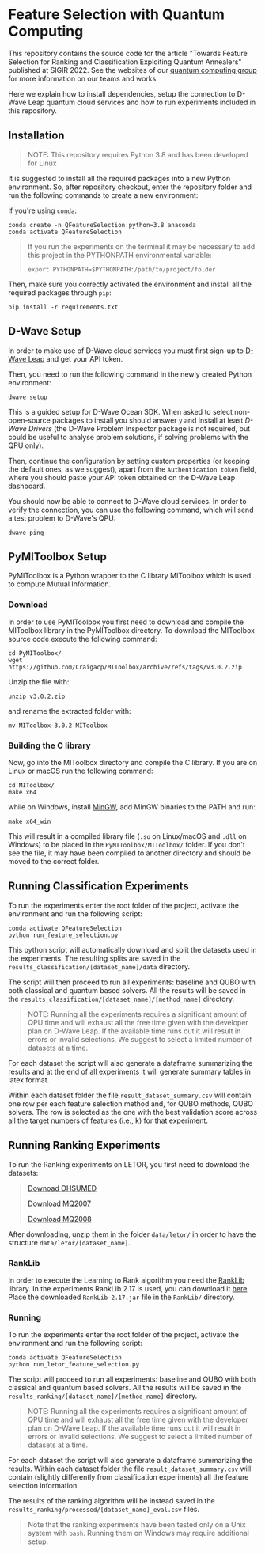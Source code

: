 # Feature Selection with Quantum Computing

This repository contains the source code for the article "Towards Feature Selection for Ranking and Classification Exploiting Quantum Annealers" published at SIGIR 2022. See the websites of our [quantum computing group](https://quantum.polimi.it/) for more information on our teams and works.

Here we explain how to install dependencies, setup the connection to D-Wave Leap quantum cloud services and how to run
experiments included in this repository.

## Installation

> NOTE: This repository requires Python 3.8 and has been developed for Linux

It is suggested to install all the required packages into a new Python environment. So, after repository checkout, enter
the repository folder and run the following commands to create a new environment:

If you're using `conda`:

```console
conda create -n QFeatureSelection python=3.8 anaconda
conda activate QFeatureSelection
```

>If you run the experiments on the terminal it may be necessary to add this project in the PYTHONPATH environmental variable:
>```console
>export PYTHONPATH=$PYTHONPATH:/path/to/project/folder
>```

Then, make sure you correctly activated the environment and install all the required packages through `pip`:

```console
pip install -r requirements.txt
```


## D-Wave Setup

In order to make use of D-Wave cloud services you must first sign-up to [D-Wave Leap](https://cloud.dwavesys.com/leap/)
and get your API token.

Then, you need to run the following command in the newly created Python environment:

```console
dwave setup
```

This is a guided setup for D-Wave Ocean SDK. When asked to select non-open-source packages to install you should
answer `y` and install at least _D-Wave Drivers_ (the D-Wave Problem Inspector package is not required, but could be
useful to analyse problem solutions, if solving problems with the QPU only).

Then, continue the configuration by setting custom properties (or keeping the default ones, as we suggest), apart from
the `Authentication token` field, where you should paste your API token obtained on the D-Wave Leap dashboard.

You should now be able to connect to D-Wave cloud services. In order to verify the connection, you can use the following
command, which will send a test problem to D-Wave's QPU:

```console
dwave ping
```

## PyMIToolbox Setup

PyMIToolbox is a Python wrapper to the C library MIToolbox which is used to compute Mutual Information.

### Download
In order to use PyMIToolbox you first need to download and compile the MIToolbox library in the PyMIToolbox directory.
To download the MIToolbox source code execute the following command:

```console
cd PyMIToolbox/
wget https://github.com/Craigacp/MIToolbox/archive/refs/tags/v3.0.2.zip
```

Unzip the file with:
```console
unzip v3.0.2.zip
```
and rename the extracted folder with:
```console
mv MIToolbox-3.0.2 MIToolbox
```

### Building the C library
Now, go into the MIToolbox directory and compile the C library.
If you are on Linux or macOS run the following command:
```console
cd MIToolbox/
make x64
```
while on Windows, install [MinGW](https://sourceforge.net/projects/mingw-w64/), add MinGW binaries to the PATH and run:
```console
make x64_win
```

This will result in a compiled library file (`.so` on Linux/macOS and `.dll` on Windows) to be placed in the 
`PyMIToolbox/MIToolbox/` folder. If you don't see the file, it may have been compiled to another directory and should be moved to the correct folder.


## Running Classification Experiments

To run the experiments enter the root folder of the project, activate the environment and run the following script:

```console
conda activate QFeatureSelection
python run_feature_selection.py
```

This python script will automatically download and split the datasets used in the experiments.
The resulting splits are saved in the `results_classification/[dataset_name]/data` directory.

The script will then proceed to run all experiments: baseline and QUBO with both classical and quantum based solvers.
All the results will be saved in the `results_classification/[dataset_name]/[method_name]` directory. 

> NOTE: Running all the experiments requires a significant amount of QPU time and will exhaust all the free time given with the developer plan on
> D-Wave Leap. If the available time runs out it will result in errors or invalid selections.
> We suggest to select a limited number of datasets at a time.

For each dataset the script will also generate a dataframe summarizing the results and at the end of all experiments it will generate summary tables in latex format.

Within each dataset folder the file `result_dataset_summary.csv` will contain one row per each feature selection method and, for QUBO methods, QUBO solvers. The row is selected as the one with the best validation score across all the target numbers of features (i.e., k) for that experiment.

## Running Ranking Experiments

To run the Ranking experiments on LETOR, you first need to download the datasets:

> [Downoad OHSUMED](https://onedrive.live.com/?authkey=%21ACnoZZSZVfHPJd0&cid=8FEADC23D838BDA8&id=8FEADC23D838BDA8%21144&parId=8FEADC23D838BDA8%21107&o=OneUp)
> 
> [Download MQ2007](https://onedrive.live.com/?authkey=%21ACnoZZSZVfHPJd0&cid=8FEADC23D838BDA8&id=8FEADC23D838BDA8%21120&parId=8FEADC23D838BDA8%21107&o=OneUp)
> 
> [Download MQ2008](https://onedrive.live.com/?authkey=%21ACnoZZSZVfHPJd0&cid=8FEADC23D838BDA8&id=8FEADC23D838BDA8%21114&parId=8FEADC23D838BDA8%21107&o=OneUp)

After downloading, unzip them in the folder `data/letor/` in order to have the structure `data/letor/[dataset_name]`.

### RankLib

In order to execute the Learning to Rank algorithm you need the [RankLib](https://sourceforge.net/p/lemur/wiki/RankLib%20Installation/) library.
In the experiments RankLib 2.17 is used, you can download it [here](https://sourceforge.net/projects/lemur/files/lemur/RankLib-2.17/RankLib-2.17.jar/download).
Place the downloaded `RankLib-2.17.jar` file in the `RankLib/` directory.

### Running

To run the experiments enter the root folder of the project, activate the environment and run the following script:

```console
conda activate QFeatureSelection
python run_letor_feature_selection.py
```

The script will proceed to run all experiments: baseline and QUBO with both classical and quantum based solvers.
All the results will be saved in the `results_ranking/[dataset_name]/[method_name]` directory. 

> NOTE: Running all the experiments requires a significant amount of QPU time and will exhaust all the free time given with the developer plan on
> D-Wave Leap. If the available time runs out it will result in errors or invalid selections.
> We suggest to select a limited number of datasets at a time.

For each dataset the script will also generate a dataframe summarizing the results.
Within each dataset folder the file `result_dataset_summary.csv` will contain (slightly differently from classification experiments) all the feature selection information.

The results of the ranking algorithm will be instead saved in the `results_ranking/processed/[dataset_name]_eval.csv` files.

> Note that the ranking experiments have been tested only on a Unix system with `bash`.
> Running them on Windows may require additional setup.
